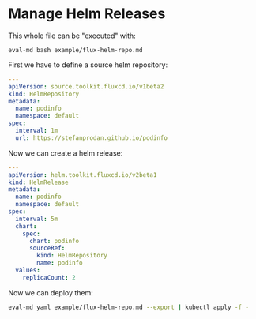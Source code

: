 # Manage Helm Releases

This whole file can be "executed" with:
```
eval-md bash example/flux-helm-repo.md
```

First we have to define a source helm repository:

```yaml
---
apiVersion: source.toolkit.fluxcd.io/v1beta2
kind: HelmRepository
metadata:
  name: podinfo
  namespace: default
spec:
  interval: 1m
  url: https://stefanprodan.github.io/podinfo
```

Now we can create a helm release:

```yaml
---
apiVersion: helm.toolkit.fluxcd.io/v2beta1
kind: HelmRelease
metadata:
  name: podinfo
  namespace: default
spec:
  interval: 5m
  chart:
    spec:
      chart: podinfo
      sourceRef:
        kind: HelmRepository
        name: podinfo
  values:
    replicaCount: 2
```

Now we can deploy them:

```bash
eval-md yaml example/flux-helm-repo.md --export | kubectl apply -f -
```
